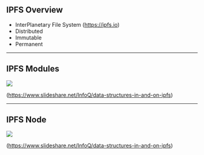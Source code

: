 ## IPFS Overview

- InterPlanetary File System (https://ipfs.io)
- Distributed
- Immutable
- Permanent

---

## IPFS Modules

![](images/ipfs-stack.png)

(https://www.slideshare.net/InfoQ/data-structures-in-and-on-ipfs)

---

## IPFS Node

![](images/ipfs-node.jpg)

(https://www.slideshare.net/InfoQ/data-structures-in-and-on-ipfs)